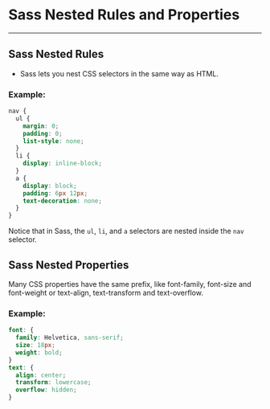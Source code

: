 # Sass Nested Rules and Properties
---
## Sass Nested Rules
* Sass lets you nest CSS selectors in the same way as HTML.

### Example: 
```SCSS
nav {
  ul {
    margin: 0;
    padding: 0;
    list-style: none;
  }
  li {
    display: inline-block;
  }
  a {
    display: block;
    padding: 6px 12px;
    text-decoration: none;
  }
}
```
Notice that in Sass, the `ul`, `li`, and `a` selectors are nested inside the `nav` selector.

## Sass Nested Properties
Many CSS properties have the same prefix, like font-family, font-size and font-weight or text-align, text-transform and text-overflow.
### Example: 
```SCSS
font: {
  family: Helvetica, sans-serif;
  size: 18px;
  weight: bold;
}
text: {
  align: center;
  transform: lowercase;
  overflow: hidden;
}
```